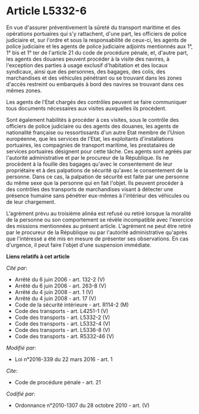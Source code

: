 # Article L5332-6

En vue d'assurer préventivement la sûreté du transport maritime et des opérations portuaires qui s'y rattachent, d'une part,
les officiers de police judiciaire et, sur l'ordre et sous la responsabilité de ceux-ci, les agents de police judiciaire et
les agents de police judiciaire adjoints mentionnés aux 1°, 1° bis et 1° ter de l'article 21 du code de procédure pénale, et,
d'autre part, les agents des douanes peuvent procéder à la visite des navires, à l'exception des parties à usage exclusif
d'habitation et des locaux syndicaux, ainsi que des personnes, des bagages, des colis, des marchandises et des véhicules
pénétrant ou se trouvant dans les zones d'accès restreint ou embarqués à bord des navires se trouvant dans ces mêmes zones.

Les agents de l'Etat chargés des contrôles peuvent se faire communiquer tous documents nécessaires aux visites auxquelles ils
procèdent.

Sont également habilités à procéder à ces visites, sous le contrôle des officiers de police judiciaire ou des agents des
douanes, les agents de nationalité française ou ressortissants d'un autre Etat membre de l'Union européenne, que les services
de l'Etat, les exploitants d'installations portuaires, les compagnies de transport maritime, les prestataires de services
portuaires désignent pour cette tâche. Ces agents sont agréés par l'autorité administrative et par le procureur de la
République. Ils ne procèdent à la fouille des bagages qu'avec le consentement de leur propriétaire et à des palpations de
sécurité qu'avec le consentement de la personne. Dans ce cas, la palpation de sécurité est faite par une personne du même
sexe que la personne qui en fait l'objet. Ils peuvent procéder à des contrôles des transports de marchandises visant à
détecter une présence humaine sans pénétrer eux-mêmes à l'intérieur des véhicules ou de leur chargement.

L'agrément prévu au troisième alinéa est refusé ou retiré lorsque la moralité de la personne ou son comportement se révèle
incompatible avec l'exercice des missions mentionnées au présent article. L'agrément ne peut être retiré par le procureur de
la République ou par l'autorité administrative qu'après que l'intéressé a été mis en mesure de présenter ses observations. En
cas d'urgence, il peut faire l'objet d'une suspension immédiate.

**Liens relatifs à cet article**

_Cité par_:

  - Arrêté du 6 juin 2006 - art. 132-2 (V)
  - Arrêté du 6 juin 2006 - art. 263-8 (V)
  - Arrêté du 4 juin 2008 - art. 1 (V)
  - Arrêté du 4 juin 2008 - art. 17 (V)
  - Code de la sécurité intérieure - art. R114-2 (M)
  - Code des transports - art. L4251-1 (V)
  - Code des transports - art. L5332-2 (V)
  - Code des transports - art. L5332-4 (V)
  - Code des transports - art. L5336-8 (V)
  - Code des transports - art. R5332-46 (V)

_Modifié par_:

  - Loi n°2016-339 du 22 mars 2016 - art. 1

_Cite_:

  - Code de procédure pénale - art. 21

_Codifié par_:

  - Ordonnance n°2010-1307 du 28 octobre 2010 - art. (V)
